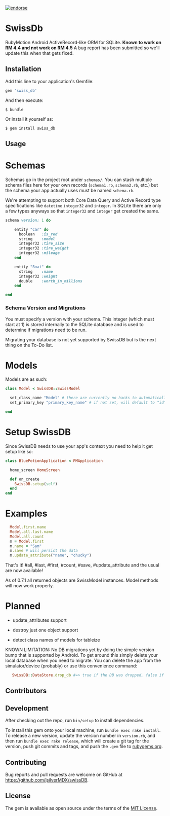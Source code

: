 [![endorse](https://api.coderwall.com/jsilverMDX/endorsecount.png)](https://coderwall.com/jsilverMDX)

# SwissDb

RubyMotion Android ActiveRecord-like ORM for SQLite. **Known to work on RM 4.4 and not work on RM 4.5** A bug report has been submitted so we'll update this when that gets fixed.

## Installation

Add this line to your application's Gemfile:

```ruby
gem 'swiss_db'
```

And then execute:

    $ bundle

Or install it yourself as:

    $ gem install swiss_db

## Usage

# Schemas

Schemas go in the project root under `schemas/`. You can stash multiple schema files here for your own records (`schema1.rb`, `schema2.rb`, etc.) but the schema your app actually uses must be named `schema.rb`.

We're attempting to support both Core Data Query and Active Record type specifications like `datetime` `integer32` and `integer`. In SQLite there are only a few types anyways so that `integer32` and `integer` get created the same.

```ruby
schema version: 1 do

    entity "Car" do
      boolean   :is_red
      string    :model
      integer32 :tire_size
      integer32 :tire_weight
      integer32 :mileage
    end

    entity "Boat" do
      string    :name
      integer32 :weight
      double    :worth_in_millions
    end

end
```

### Schema Version and Migrations

You must specify a version with your schema. This integer (which must start at 1) is stored internally to the SQLite database and is used to determine if migrations need to be run.

Migrating your database is not yet supported by SwissDB but is the next thing on the To-Do list.

# Models

Models are as such:

```ruby
class Model < SwissDB::SwissModel

  set_class_name "Model" # there are currently no hacks to automatically get this. sorry.
  set_primary_key "primary_key_name" # if not set, will default to "id"

end
```

# Setup SwissDB

Since SwissDB needs to use your app's context you need to help it get setup like so:

```ruby
class BluePotionApplication < PMApplication

  home_screen HomeScreen

  def on_create
    SwissDB.setup(self)
  end
end
```

# Examples

```ruby
  Model.first.name
  Model.all.last.name
  Model.all.count
  m = Model.first
  m.name = "Sam"
  m.save # will persist the data
  m.update_attribute("name", "chucky")
```


That's it! #all, #last, #first, #count, #save, #update_attribute and the usual are now available!

As of 0.7.1 all returned objects are SwissModel instances. Model methods will now work properly.

# Planned

* update_attributes support

* destroy just one object support

* detect class names of models for tableize

KNOWN LIMITATION: No DB migrations yet by doing the simple version bump that is supported by Android. To get around this simply delete your local database when you need to migrate. You can delete the app from the simulator/device (probably) or use this convenience command:

```ruby
   SwissDB::DataStore.drop_db #=> true if the DB was dropped, false if not
```

## Contributors


## Development

After checking out the repo, run `bin/setup` to install dependencies.

To install this gem onto your local machine, run `bundle exec rake install`. To release a new version, update the version number in `version.rb`, and then run `bundle exec rake release`, which will create a git tag for the version, push git commits and tags, and push the `.gem` file to [rubygems.org](https://rubygems.org).

## Contributing

Bug reports and pull requests are welcome on GitHub at https://github.com/jsilverMDX/swissDB.


## License

The gem is available as open source under the terms of the [MIT License](http://opensource.org/licenses/MIT).
